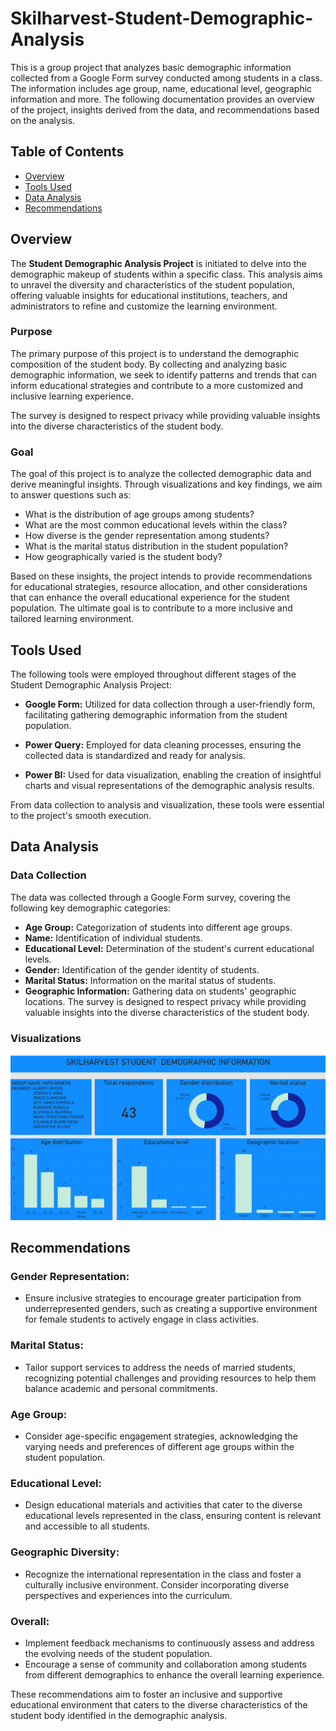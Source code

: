 # Skilharvest-Student-Demographic-Analysis

This is a group project that analyzes basic demographic information collected from a Google Form survey conducted among students in a class. The information includes age group, name, educational level, geographic information and more. The following documentation provides an overview of the project, insights derived from the data, and recommendations based on the analysis.

## Table of Contents
- [Overview](#overview)
- [Tools Used](#tools-used)
- [Data Analysis](#data-analysis)
- [Recommendations](#recommendations)

## Overview

The **Student Demographic Analysis Project** is initiated to delve into the demographic makeup of students within a specific class. This analysis aims to unravel the diversity and characteristics of the student population, offering valuable insights for educational institutions, teachers, and administrators to refine and customize the learning environment.

### Purpose

The primary purpose of this project is to understand the demographic composition of the student body. By collecting and analyzing basic demographic information, we seek to identify patterns and trends that can inform educational strategies and contribute to a more customized and inclusive learning experience.

The survey is designed to respect privacy while providing valuable insights into the diverse characteristics of the student body.
### Goal
The  goal of this project is to analyze the collected demographic data and derive meaningful insights. Through visualizations and key findings, we aim to answer questions such as:

- What is the distribution of age groups among students?
- What are the most common educational levels within the class?
- How diverse is the gender representation among students?
- What is the marital status distribution in the student population?
- How geographically varied is the student body?

Based on these insights, the project intends to provide recommendations for educational strategies, resource allocation, and other considerations that can enhance the overall educational experience for the student population. The ultimate goal is to contribute to a more inclusive and tailored learning environment.


## Tools Used

The following tools were employed throughout different stages of the Student Demographic Analysis Project:

- **Google Form:** Utilized for data collection through a user-friendly form, facilitating gathering demographic information from the student population.

- **Power Query:** Employed for data cleaning processes, ensuring the collected data is standardized and ready for analysis.

- **Power BI:** Used for data visualization, enabling the creation of insightful charts and visual representations of the demographic analysis results.

From data collection to analysis and visualization, these tools were essential to the project's smooth execution.

## Data Analysis

### Data Collection
The data was collected through a Google Form survey, covering the following key demographic categories:
- **Age Group:** Categorization of students into different age groups.
- **Name:** Identification of individual students.
- **Educational Level:** Determination of the student's current educational levels.
- **Gender:** Identification of the gender identity of students.
- **Marital Status:** Information on the marital status of students.
- **Geographic Information:** Gathering data on students' geographic locations.
The survey is designed to respect privacy while providing valuable insights into the diverse characteristics of the student body.

### Visualizations
![Visualization Screenshot](https://github.com/WrittenbyTiana/Skilharvest-Student-Demographic-Analysis/blob/main/Screenshot%202024-03-13%20122824.png)

## Recommendations

### Gender Representation:
- Ensure inclusive strategies to encourage greater participation from underrepresented genders, such as creating a supportive environment for female students to actively engage in class activities.

### Marital Status:
- Tailor support services to address the needs of married students, recognizing potential challenges and providing resources to help them balance academic and personal commitments.

### Age Group:
- Consider age-specific engagement strategies, acknowledging the varying needs and preferences of different age groups within the student population.

### Educational Level:
- Design educational materials and activities that cater to the diverse educational levels represented in the class, ensuring content is relevant and accessible to all students.

### Geographic Diversity:
- Recognize the international representation in the class and foster a culturally inclusive environment. Consider incorporating diverse perspectives and experiences into the curriculum.

### Overall:
- Implement feedback mechanisms to continuously assess and address the evolving needs of the student population.
- Encourage a sense of community and collaboration among students from different demographics to enhance the overall learning experience.

These recommendations aim to foster an inclusive and supportive educational environment that caters to the diverse characteristics of the student body identified in the demographic analysis.

